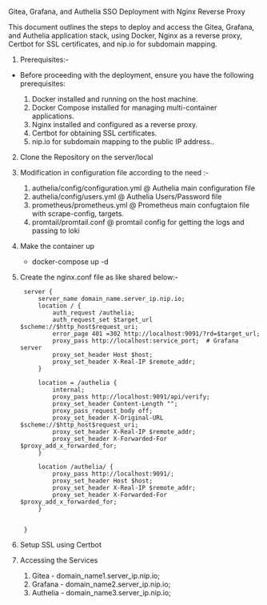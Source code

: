 Gitea, Grafana, and Authelia SSO Deployment with Nginx Reverse Proxy

This document outlines the steps to deploy and access the Gitea, Grafana, and Authelia application stack, using Docker, Nginx as a reverse proxy, Certbot for SSL certificates, and nip.io for subdomain mapping.
1. Prerequisites:-
- Before proceeding with the deployment, ensure you have the following prerequisites:

    1. Docker installed and running on the host machine.
    2. Docker Compose installed for managing multi-container applications.
    3. Nginx installed and configured as a reverse proxy.
    4. Certbot for obtaining SSL certificates.
    5. nip.io for subdomain mapping to the public IP address.. 

2. Clone the Repository on the server/local
3. Modification in configuration file according to the need :-
    1. authelia/config/configuration.yml       @ Authelia main configuration file
    2. authelia/config/users.yml               @ Authelia Users/Password file
    3. prometheus/prometheus.yml               @ Prometheus main confugtaion file with scrape-config, targets.
    4. promtail/promtail.conf                  @ promtail config for getting the logs and passing to loki
        
3. Make the container up 
    - docker-compose up -d
4. Create the nginx.conf file as like shared below:-

        server {
            server_name domain_name.server_ip.nip.io;
            location / {
                auth_request /authelia;
                auth_request_set $target_url $scheme://$http_host$request_uri;
                error_page 401 =302 http://localhost:9091/?rd=$target_url;
                proxy_pass http://localhost:service_port;  # Grafana server
                proxy_set_header Host $host;
                proxy_set_header X-Real-IP $remote_addr;
            }

            location = /authelia {
                internal;
                proxy_pass http://localhost:9091/api/verify;
                proxy_set_header Content-Length "";
                proxy_pass_request_body off;
                proxy_set_header X-Original-URL $scheme://$http_host$request_uri;
                proxy_set_header X-Real-IP $remote_addr;
                proxy_set_header X-Forwarded-For $proxy_add_x_forwarded_for;
            }

            location /authelia/ {
                proxy_pass http://localhost:9091/;
                proxy_set_header Host $host;
                proxy_set_header X-Real-IP $remote_addr;
                proxy_set_header X-Forwarded-For $proxy_add_x_forwarded_for;
            }
        

        }


5. Setup SSL using Certbot
6. Accessing the Services
    1. Gitea - domain_name1.server_ip.nip.io;
    2. Grafana - domain_name2.server_ip.nip.io;
    3. Authelia - domain_name3.server_ip.nip.io;